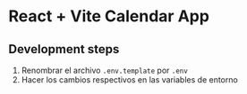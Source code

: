 # React + Vite  Calendar App

## Development steps

1. Renombrar el archivo `.env.template` por `.env`
2. Hacer los cambios respectivos en las variables de entorno
